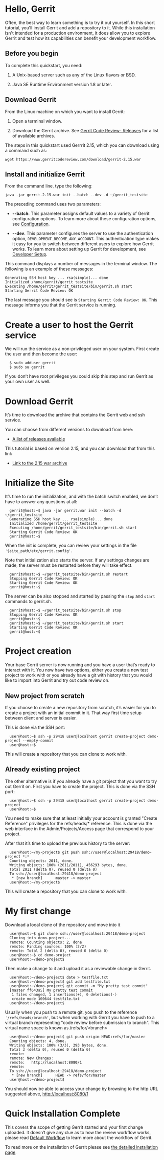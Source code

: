 # Hello, Gerrit
Often, the best way to learn something is to try it out yourself. In this short
tutorial, you'll install Gerrit and add a repository to it. While this
installation isn't intended for a production environment, it does allow you to
explore Gerrit and test how its capabilities can benefit your development
workflow.

## Before you begin

To complete this quickstart, you need:

1.  A Unix-based server such as any of the Linux flavors or BSD.

2.  Java SE Runtime Environment version 1.8 or later.

## Download Gerrit

From the Linux machine on which you want to install Gerrit:

1. Open a terminal window.

2. Download the Gerrit archive. See
   [Gerrit Code Review- Releases](https://gerrit-releases.storage.googleapis.com/index.html) for a
   list of available archives.

The steps in this quickstart used Gerrrit 2.15, which you can download using a
command such as:

    wget https://www.gerritcodereview.com/download/gerrit-2.15.war

## Install and initialize Gerrit

From the command line, type the following:

    java -jar gerrit-2.15.war init --batch --dev -d ~/gerrit_testsite

The preceding command uses two parameters:

- **--batch**. This parameter assigns default values to a variety of Gerrit
  configuration options. To learn more about these configuration options, see
  [Configuration](config-gerrit.html).

- **--dev**. This parameter configures the server to use the authentication
  option, `DEVELOPMENT_BECOME_ANY_ACCOUNT`. This authentication type makes it
  easy for you to switch between different users to explore how Gerrit works.
  To learn more about setting up Gerrit for development, see [Developer Setup](dev-readme.html).

This command displays a number of messages in the terminal window. The following
is an example of these messages:

    Generating SSH host key ... rsa(simple)... done
    Initialized /home/gerrit/gerrit_testsite
    Executing /home/gerrit/gerrit_testsite/bin/gerrit.sh start
    Starting Gerrit Code Review: OK

The last message you should see is `Starting Gerrit Code Review: OK`. This
message informs you that the Gerrit service is running.

# Create a user to host the Gerrit service

We will run the service as a non-privileged user on your system. First create
the user and then become the user:

      $ sudo adduser gerrit
      $ sudo su gerrit

If you don’t have root privileges you could skip this step and run Gerrit as
your own user as well.

# Download Gerrit

It’s time to download the archive that contains the Gerrit web and ssh service.

You can choose from different versions to download from here:

-   [A list of releases available](https://www.gerritcodereview.com/download/index.html)

This tutorial is based on version 2.15, and you can download that from this
link

-   [Link to the 2.15 war archive](https://www.gerritcodereview.com/download/gerrit-2.15.war)

# Initialize the Site

It’s time to run the initialization, and with the batch switch enabled, we don’t
have to answer any questions at all:

      gerrit@host:~$ java -jar gerrit.war init --batch -d ~/gerrit_testsite
      Generating SSH host key ... rsa(simple)... done
      Initialized /home/gerrit/gerrit_testsite
      Executing /home/gerrit/gerrit_testsite/bin/gerrit.sh start
      Starting Gerrit Code Review: OK
      gerrit@host:~$

When the init is complete, you can review your settings in the file
`'$site_path/etc/gerrit.config'`.

Note that initialization also starts the server. If any settings changes are
made, the server must be restarted before they will take effect.

      gerrit@host:~$ ~/gerrit_testsite/bin/gerrit.sh restart
      Stopping Gerrit Code Review: OK
      Starting Gerrit Code Review: OK
      gerrit@host:~$

The server can be also stopped and started by passing the `stop` and `start`
commands to gerrit.sh.

      gerrit@host:~$ ~/gerrit_testsite/bin/gerrit.sh stop
      Stopping Gerrit Code Review: OK
      gerrit@host:~$
      gerrit@host:~$ ~/gerrit_testsite/bin/gerrit.sh start
      Starting Gerrit Code Review: OK
      gerrit@host:~$

# Project creation

Your base Gerrit server is now running and you have a user that’s ready to
interact with it. You now have two options, either you create a new test project
to work with or you already have a git with history that you would like to
import into Gerrit and try out code review on.

## New project from scratch

If you choose to create a new repository from scratch, it’s easier for you to
create a project with an initial commit in it. That way first time setup between
client and server is easier.

This is done via the SSH port:

      user@host:~$ ssh -p 29418 user@localhost gerrit create-project demo-project --empty-commit
      user@host:~$

This will create a repository that you can clone to work with.

## Already existing project

The other alternative is if you already have a git project that you want to try
out Gerrit on. First you have to create the project. This is done via the SSH
port:

      user@host:~$ ssh -p 29418 user@localhost gerrit create-project demo-project
      user@host:~$

You need to make sure that at least initially your account is granted "Create
Reference" privileges for the refs/heads/\* reference. This is done via the web
interface in the Admin/Projects/Access page that correspond to your project.

After that it’s time to upload the previous history to the server:

      user@host:~/my-project$ git push ssh://user@localhost:29418/demo-project *:*
      Counting objects: 2011, done.
      Writing objects: 100% (2011/2011), 456293 bytes, done.
      Total 2011 (delta 0), reused 0 (delta 0)
      To ssh://user@localhost:29418/demo-project
       * [new branch]      master -> master
      user@host:~/my-project$

This will create a repository that you can clone to work with.

# My first change

Download a local clone of the repository and move into it

      user@host:~$ git clone ssh://user@localhost:29418/demo-project
      Cloning into demo-project...
      remote: Counting objects: 2, done
      remote: Finding sources: 100% (2/2)
      remote: Total 2 (delta 0), reused 0 (delta 0)
      user@host:~$ cd demo-project
      user@host:~/demo-project$

Then make a change to it and upload it as a reviewable change in Gerrit.

      user@host:~/demo-project$ date > testfile.txt
      user@host:~/demo-project$ git add testfile.txt
      user@host:~/demo-project$ git commit -m "My pretty test commit"
      [master ff643a5] My pretty test commit
       1 files changed, 1 insertions(+), 0 deletions(-)
       create mode 100644 testfile.txt
      user@host:~/demo-project$

Usually when you push to a remote git, you push to the reference
`'/refs/heads/branch'`, but when working with Gerrit you have to push to a
virtual branch representing "code review before submission to branch". This
virtual name space is known as /refs/for/&lt;branch&gt;

      user@host:~/demo-project$ git push origin HEAD:refs/for/master
      Counting objects: 4, done.
      Writing objects: 100% (3/3), 293 bytes, done.
      Total 3 (delta 0), reused 0 (delta 0)
      remote:
      remote: New Changes:
      remote:   http://localhost:8080/1
      remote:
      To ssh://user@localhost:29418/demo-project
       * [new branch]      HEAD -> refs/for/master
      user@host:~/demo-project$

You should now be able to access your change by browsing to the http URL
suggested above, <http://localhost:8080/1>

# Quick Installation Complete

This covers the scope of getting Gerrit started and your first change uploaded.
It doesn’t give any clue as to how the review workflow works, please read
[Default Workflow](http://source.android.com/source/life-of-a-patch) to learn
more about the workflow of Gerrit.

To read more on the installation of Gerrit please see
[the detailed installation page](install.html).


